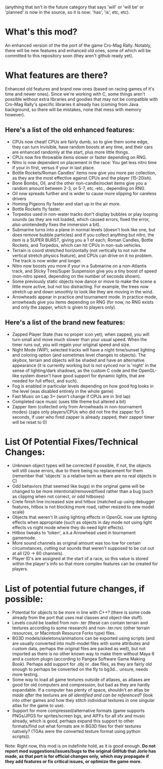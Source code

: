 (anything that isn't in the future category that says 'will' or 'will be' or 'planned' is now in the source, so it is now: 'has', 'is', etc, etc).

# What's this mod?
An enhanced version of the the port of the game Cro-Mag Rally.
Notably, there will be new features and enhanced old ones, some of which will be committed to this repository soon (they aren't github ready yet).

# What features are there?
Enhanced old features and brand new ones (based on racing games of it's time and newer ones). 
Since we're working with C, some things aren't possible without extra libraries and goodies that may not be compatible with Cro-Mag Rally's specific libraries it already has
(coming from Java background, so there will be mistakes, none that mess with memory however).

## Here's a list of the old enhanced features:

- CPUs now cheat! CPUs are fairly dumb, so to give them some edge, they can turn invisible, have random boosts at any time, and their cars are enhanced randomly at the start, plus more little things.
- CPUs now fire throwable items slower or faster depending on RNG.
- Nitro is now dependent on placement in the race: You get less nitro time if your in first, versus if your in last place.
- Bottle Rockets/Roman Candles' items now give you more per collection, as they are the most effective against CPUs and the player (15-20ish).
- Bone Bombs, Oil, and the other non-candle/rocket items give you a random amount between 2-3, or 5-7, etc.-etc., depending on RNG.
- Oil now spreads further and is wider to cause more slipping for careless drivers
- Homing Pigeons fly faster and start up in the air more.
- Bottle Rockets fly faster.
- Torpedos used in non-water tracks don't display bubbles or play looping sounds (as they are not loaded, which caused errors, fixed the error, also unintendedly fixes the immersion a bit).
- Submarine turns into a plane in normal levels (doesn't look like one, but does remove bubble particles) and if you collect anything but nitro, the item is a SUPER BURST, giving you a 1 of each; Roman Candles, Bottle Rockets, and Torpedos, which can hit CPUs in non-sub vehicles.
- Terrain is coord stretched horizontally (not vertically to not ruin the vertical stretch physics feature), and CPUs can drive on it no problem. The track is now wider and longer.
- Nitro now boosts you more if your in a Submarine on a non-Atlantis track, and Sticky Tires/Super Suspension give you a tiny boost of speed (non-nitro speed, depending on the number of seconds shown).
- Some previously static objects now dance or move to make the scene a little more active, but not too distracting. For example, the trees now stretch up and down smoothly to look like they are moving in the wind.
- Arrowheads appear in practice *and* tournament mode. In practice mode, arrowheads give you items depending on RNG (for now, no RNG exists and only the zapper, which is given to players only).

## Here's a list of the brand new features:
- Zapped Player State (has no proper icon yet); when zapped, you will turn small and move much slower than your usual speed. When the timer runs out, you will regain your original speed and size.
- Night Mode (WIP); selected tracks will have a night time/sunset lighting and coloring option (and sometimes level changes to objects). The skybox, terrain and objects will be shaded and have an alternative appearance (it is currently working but is not synced nor is 'night' in the sense of lighting/dark shadows, as the custom C code and the OpenGL-like system doesn't have good support for dynamic lights, that are needed for full effect, and such).
- Fog is enabled in particular levels depending on how good fog looks in the level (was disabled entirely in the whole game)
- Fast Music on Lap 3+ (won't change if CPUs are in 3rd lap)
- Completed race music (uses title theme but altered a bit)
- Zapper Item (collected only from Arrowheads in non-tournament modes) (zaps only players/CPUs who did not fire the zapper for 5 seconds, if user who fired zapper is already zapped, their zapper timer will be reset to 0)

# List Of Potential Fixes/Technical Changes:
- Unknown object types will be corrected if possible, if not, the objects will still cause errors, due to there being no replacement for them (remember that 'objects' is a relative term as there are no real objects in C)
- Odd behaviors (that seemed like bugs) in the original game will be changed to be more intentional/removed/fixed rather than a bug (such as clipping when not correct, or odd hitboxes)
- Crete finish line increased size and hitbox (matched up using debugger features, hitbox is not blocking more road, rather resized to new model scale)
- Objects that weren't lit using lighting effects in OpenGL now use lighting effects when appropriate (such as objects in day mode not using light effects vs night mode where they do need light effects).
- Hitbox tweaks to 'token', a.k.a Arrowhead used in tournament gamemode.
- More sound channels as original amount was too low for certain circumstances, cutting out sounds that weren't supposed to be cut out at all (20 -> 60 channels).
- Player ID's are assigned at the start of a race, so this value is stored within the player's info so that more complex features can be created for players.
  
# List of potential future changes, if possible:
- Potential for objects to be more in line with C++? (there is some code already from the port that uses real classes and object-like stuff).
- Levels could be loaded from non-.ter (these can contain terrain and textures according to some research) and non-.ter.rsrc (other terrain resources, or Macintosh Resource Forks type) files.
- BG3D models/skeletons/animations can be exported using scripts (and are usually converted into multi-model files with some attributes and custom data, perhaps the original files are packed as well), but not imported as there is no other known way to make them without Maya 6 and a custom plugin (according to Pangea Software Game Making Book). Perhaps add support for .obj or .dae files, as they are fairly old enough to perhaps be converted on the fly to bg3d... unsure, needs more testing.
- Some way to load all game textures outside of atlases, as atlases are good for old computers and compression, but bad as they are hardly expandable. If a computer has plenty of space, shouldn't an atlas be *made after* the textures are *all identified and can be referenced*? (look into other games and how they stitch individual textures in one singular atlas for the game to use).
- Support for more compressed/alternative formats (game supports PNGs/JPGS for sprites/screen bgs, and AIFFs for all sfx and music already, which is good, perhaps expand this support to other formats/find out what formats are in BG3D files for their textures natively? (TGAs were the converted texture format using python scripts)).

Note:
Right now, this mod is on indefinite hold, as it is good enough.
**Do not report mod suggestions/issues/bugs to the original GitHub that Jorio has made, as that port is for official changes only, which may propagate if they add features or fix critical issues, or optimize the game more.**
